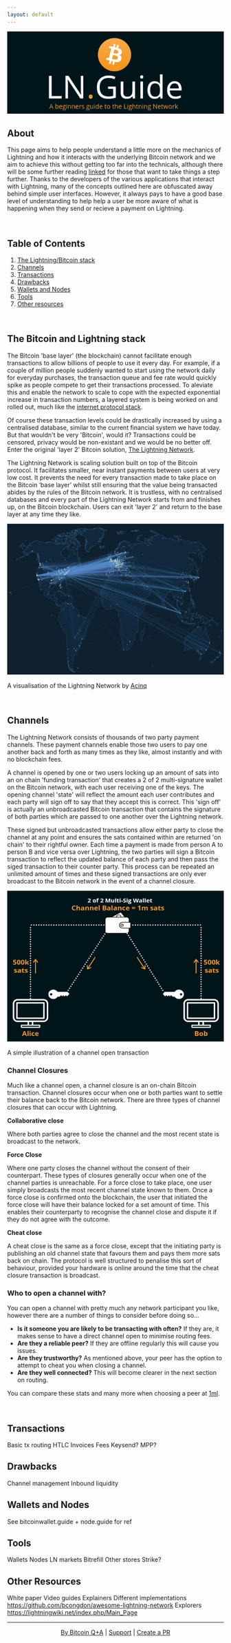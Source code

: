 ```yaml
---
layout: default
---
```


[![bitcoinerheader](https://raw.githubusercontent.com/BitcoinQnA/ln-guide/master/assets/images/LNG7.png)](https:/ln.guide/)

## About

This page aims to help people understand a little more on the mechanics of Lightning and how it interacts with the underlying Bitcoin network and we aim to achieve this without getting too far into the technicals, although there will be some further reading [linked](#other-resources) for those that want to take things a step further. Thanks to the developers of the various applications that interact with Lightning, many of the concepts outlined here are obfuscated away behind simple user interfaces. However, it always pays to have a good base level of understanding to help help a user be more aware of what is happening when they send or recieve a payment on Lightning. 

<br/>

## Table of Contents 

1.  [The Lightning/Bitcoin stack](#the-bitcoin-and-lightning-stack)
2.  [Channels](#channels)
3.  [Transactions](#transactions)
4.  [Drawbacks](#drawbacks)
5.  [Wallets and Nodes](#wallets-and-nodes)
6.  [Tools](#tools)
7.  [Other resources](#other-resources)

<br/>


## The Bitcoin and Lightning stack

The Bitcoin 'base layer' (the blockchain) cannot facilitate enough transactions to allow billions of people to use it every day. For example, if a couple of million people suddenly wanted to start using the network daily for everyday purchases, the transaction queue and fee rate would quickly spike as people compete to get their transactions processed. To aleviate this and enable the network to scale to cope with the expected exponential increase in transaction numbers, a layered system is being worked on and rolled out, much like the [internet protocol stack](https://en.wikipedia.org/wiki/Internet_protocol_suite).

Of course these transaction levels could be drastically increased by using a centralised database, similar to the current financial system we have today. But that wouldn't be very 'Bitcoin', would it? Transactions could be censored, privacy would be non-existant and we would be no better off. Enter the original 'layer 2'  Bitcoin solution, [The Lightning Network](https://lightning.network/lightning-network-paper.pdf).

The Lightning Network is scaling solution built on top of the Bitcoin protocol. It facilitates smaller, near instant payments between users at very low cost. It prevents the need for every transaction made to take place on the Bitcoin ‘base layer’ whilst still ensuring that the value being transacted abides by the rules of the Bitcoin network. It is trustless, with no centralised databases and every part of the Lightning Network starts from and finishes up, on the Bitcoin blockchain. Users can exit 'layer 2' and return to the base layer at any time they like. 

<p align="center">
<img src="https://raw.githubusercontent.com/BitcoinQnA/ln-guide/master/assets/images/LN%20visual.png" class=responsive width="750" height="350" maxheight="300" />

A visualisation of the Lightning Network by <a href="https://explorer.acinq.co/">Acinq</a>
</p>

<br/>

## Channels

The Lightning Network consists of thousands of two party payment channels. These payment channels enable those two users to pay one another back and forth as many times as they like, almost instantly and with no blockchain fees. 

A channel is opened by one or two users locking up an amount of sats into an on chain 'funding transaction' that creates a 2 of 2 multi-signature wallet on the Bitcoin network, with each user receiving one of the keys. The opening channel 'state' will reflect the amount each user contributes and each party will sign off to say that they accept this is correct. This 'sign off' is actually an unbroadcasted Bitcoin transaction that contains the signature of both parties which are passed to one another over the Lightning network. 

These signed but unbroadcasted transactions allow either party to close the channel at any point and ensures the sats contained within are returned 'on chain' to their rightful owner. Each time a payment is made from person A to person B and vice versa over Lightning, the two parties will sign a Bitcoin transaction to reflect the updated balance of each party and then pass the siged transaction to their counter party. This process can be repeated an unlimited amount of times and these signed transactions are only ever broadcast to the Bitcoin network in the event of a channel closure. 



<p align="center">
<img src="https://raw.githubusercontent.com/BitcoinQnA/ln-guide/master/assets/images/Channel%20open.png" class=responsive width="550" height="350" maxheight="300" />
  
A simple illustration of a channel open transaction
</p>


### Channel Closures

Much like a channel open, a channel closure is an on-chain Bitcoin transaction. Channel closures occur when one or both parties want to settle their balance back to the Bitcoin network. There are three types of channel closures that can occur with Lightning.

**Collaborative close**

Where both parties agree to close the channel and the most recent state is broadcast to the network.

**Force Close**

Where one party closes the channel without the consent of their counterpart. These types of closures generally occur when one of the channel parties is unreachable. For a force close to take place, one user simply broadcasts the most recent channel state known to them. Once a force close is confirmed onto the blockchain, the user that initiated the force close will have their balance locked for a set amount of time. This enables their counterparty to recognise the channel close and dispute it if they do not agree with the outcome.

**Cheat close**

A cheat close is the same as a force close, except that the initiating party is publishing an old channel state that favours them and pays them more sats back on chain. The protocol is well structured to penalise this sort of behaviour, provided your hardware is online around the time that the cheat closure transaction is broadcast.


### Who to open a channel with?

You can open a channel with pretty much any network participant you like, however there are a number of things to consider before doing so...

* **Is it someone you are likely to be transacting with often?** If they are, it makes sense to have a direct channel open to minimise routing fees.
* **Are they a reliable peer?** If they are offline regularly this will cause you issues.
* **Are they trustworthy?** As mentioned above, your peer has the option to attempt to cheat you when closing a channel.
* **Are they well connected?** This will become clearer in the next section on routing.

You can compare these stats and many more when choosing a peer at [1ml](https://1ml.com/).

<br/>

##  Transactions

Basic tx routing
HTLC
Invoices
Fees
Keysend?
MPP?

##  Drawbacks

Channel management
Inbound liquidity

##  Wallets and Nodes

See bitcoinwallet.guide + node.guide for ref

##  Tools

Wallets
Nodes
LN markets
Bitrefill
Other stores
Strike?


##  Other Resources

White paper
Video guides
Explainers
Different implementations
https://github.com/bcongdon/awesome-lightning-network
Explorers
https://lightningwiki.net/index.php/Main_Page


***

<p align="center">
  <a href="https://twitter.com/BitcoinQ_A">By Bitcoin Q+A</a> |
  <a href="https://btcpayjungle.com/apps/2Rj7Z4rAJhczJtVjr6B8eKAJLLy3/pos">Support</a> |
  <a href="https://github.com/BitcoinQnA/ln-guide">Create a PR</a>
  <br><br>
</p>
